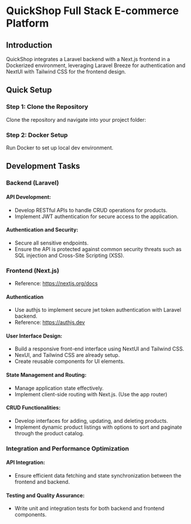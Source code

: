 # QuickShop Full Stack E-commerce Platform

## Introduction

QuickShop integrates a Laravel backend with a Next.js frontend in a Dockerized environment, leveraging Laravel Breeze for authentication and NextUI with Tailwind CSS for the frontend design.

## Quick Setup

### Step 1: Clone the Repository
Clone the repository and navigate into your project folder:


### Step 2: Docker Setup
Run Docker to set up local dev environment.


## Development Tasks

### Backend (Laravel)

#### API Development:
- Develop RESTful APIs to handle CRUD operations for products.
- Implement JWT authentication for secure access to the application.

#### Authentication and Security:
- Secure all sensitive endpoints.
- Ensure the API is protected against common security threats such as SQL injection and Cross-Site Scripting (XSS).

### Frontend (Next.js)
- Reference: https://nextjs.org/docs

#### Authentication
- Use authjs to implement secure jwt token authentication with Laravel backend.
- Reference: https://authjs.dev

#### User Interface Design:
- Build a responsive front-end interface using NextUI and Tailwind CSS.
- NexUI, and Tailwind CSS are already setup.
- Create reusable components for UI elements.

#### State Management and Routing:
- Manage application state effectively.
- Implement client-side routing with Next.js. (Use the app router)

#### CRUD Functionalities:
- Develop interfaces for adding, updating, and deleting products.
- Implement dynamic product listings with options to sort and paginate through the product catalog.

### Integration and Performance Optimization

#### API Integration:
- Ensure efficient data fetching and state synchronization between the frontend and backend.

#### Testing and Quality Assurance:
- Write unit and integration tests for both backend and frontend components.